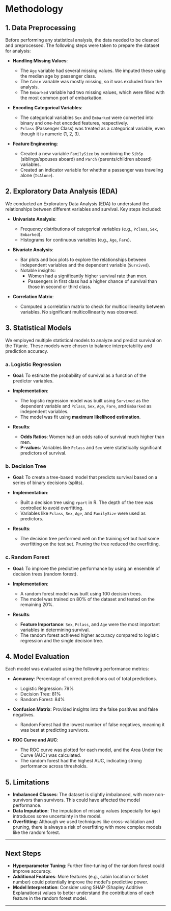 # Methodology

## 1. Data Preprocessing

Before performing any statistical analysis, the data needed to be cleaned and preprocessed. The following steps were taken to prepare the dataset for analysis:

- **Handling Missing Values**: 
  - The `Age` variable had several missing values. We imputed these using the median age by passenger class.
  - The `Cabin` variable was mostly missing, so it was excluded from the analysis.
  - The `Embarked` variable had two missing values, which were filled with the most common port of embarkation.
  
- **Encoding Categorical Variables**:
  - The categorical variables `Sex` and `Embarked` were converted into binary and one-hot encoded features, respectively.
  - `Pclass` (Passenger Class) was treated as a categorical variable, even though it is numeric (1, 2, 3).

- **Feature Engineering**:
  - Created a new variable `FamilySize` by combining the `SibSp` (siblings/spouses aboard) and `Parch` (parents/children aboard) variables.
  - Created an indicator variable for whether a passenger was traveling alone (`IsAlone`).

## 2. Exploratory Data Analysis (EDA)

We conducted an Exploratory Data Analysis (EDA) to understand the relationships between different variables and survival. Key steps included:

- **Univariate Analysis**:
  - Frequency distributions of categorical variables (e.g., `Pclass`, `Sex`, `Embarked`).
  - Histograms for continuous variables (e.g., `Age`, `Fare`).

- **Bivariate Analysis**:
  - Bar plots and box plots to explore the relationships between independent variables and the dependent variable (`Survived`).
  - Notable insights:
    - Women had a significantly higher survival rate than men.
    - Passengers in first class had a higher chance of survival than those in second or third class.

- **Correlation Matrix**:
  - Computed a correlation matrix to check for multicollinearity between variables. No significant multicollinearity was observed.

## 3. Statistical Models

We employed multiple statistical models to analyze and predict survival on the Titanic. These models were chosen to balance interpretability and prediction accuracy.

### a. Logistic Regression

- **Goal**: To estimate the probability of survival as a function of the predictor variables.
- **Implementation**: 
  - The logistic regression model was built using `Survived` as the dependent variable and `Pclass`, `Sex`, `Age`, `Fare`, and `Embarked` as independent variables.
  - The model was fit using **maximum likelihood estimation**.
  
- **Results**:
  - **Odds Ratios**: Women had an odds ratio of survival much higher than men.
  - **P-values**: Variables like `Pclass` and `Sex` were statistically significant predictors of survival.

### b. Decision Tree

- **Goal**: To create a tree-based model that predicts survival based on a series of binary decisions (splits).
- **Implementation**:
  - Built a decision tree using `rpart` in R. The depth of the tree was controlled to avoid overfitting.
  - Variables like `Pclass`, `Sex`, `Age`, and `FamilySize` were used as predictors.

- **Results**:
  - The decision tree performed well on the training set but had some overfitting on the test set. Pruning the tree reduced the overfitting.

### c. Random Forest

- **Goal**: To improve the predictive performance by using an ensemble of decision trees (random forest).
- **Implementation**:
  - A random forest model was built using 100 decision trees.
  - The model was trained on 80% of the dataset and tested on the remaining 20%.
  
- **Results**:
  - **Feature Importance**: `Sex`, `Pclass`, and `Age` were the most important variables in determining survival.
  - The random forest achieved higher accuracy compared to logistic regression and the single decision tree.

## 4. Model Evaluation

Each model was evaluated using the following performance metrics:

- **Accuracy**: Percentage of correct predictions out of total predictions.
  - Logistic Regression: 79%
  - Decision Tree: 81%
  - Random Forest: 84%

- **Confusion Matrix**: Provided insights into the false positives and false negatives.
  - Random Forest had the lowest number of false negatives, meaning it was best at predicting survivors.

- **ROC Curve and AUC**:
  - The ROC curve was plotted for each model, and the Area Under the Curve (AUC) was calculated.
  - The random forest had the highest AUC, indicating strong performance across thresholds.

## 5. Limitations

- **Imbalanced Classes**: The dataset is slightly imbalanced, with more non-survivors than survivors. This could have affected the model performance.
- **Data Imputation**: The imputation of missing values (especially for `Age`) introduces some uncertainty in the model.
- **Overfitting**: Although we used techniques like cross-validation and pruning, there is always a risk of overfitting with more complex models like the random forest.

---

## Next Steps

- **Hyperparameter Tuning**: Further fine-tuning of the random forest could improve accuracy.
- **Additional Features**: More features (e.g., cabin location or ticket number) could potentially improve the model's predictive power.
- **Model Interpretation**: Consider using SHAP (Shapley Additive Explanations) values to better understand the contributions of each feature in the random forest model.

---
